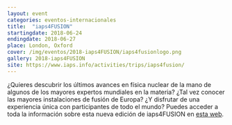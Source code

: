 ```yaml
---
layout: event
categories: eventos-internacionales
title:  "iaps4FUSION"
startingdate: 2018-06-24
endingdate: 2018-06-27
place: London, Oxford
cover: /img/eventos/2018-iaps4FUSION/iaps4fusionlogo.png
gallery: 2018-iaps4FUSION
site: https://www.iaps.info/activities/trips/iaps4fusion/
---
```


¿Quieres descubrir los últimos avances en física nuclear de la mano de algunos de los mayores expertos mundiales en la materia? ¿Tal vez conocer las mayores instalaciones de fusión de Europa? ¿Y disfrutar de una experiencia única con participantes de todo el mundo? Puedes acceder a toda la información sobre esta nueva edición de iaps4FUSION en <a href="https://www.iaps.info/activities/trips/iaps4fusion/" class="collection-item">esta web</a>.
